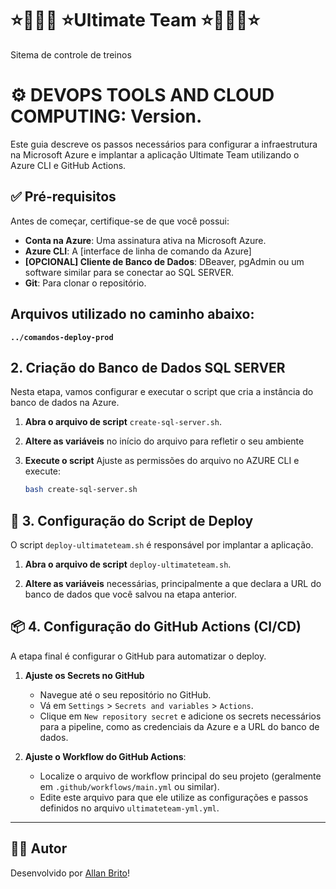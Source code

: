 # ⭐🥏🥏🥏 ⭐Ultimate Team ⭐🥏🥏🥏⭐

Sitema de controle de treinos 

# ⚙️ DEVOPS TOOLS AND CLOUD COMPUTING: Version.

Este guia descreve os passos necessários para configurar a infraestrutura na Microsoft Azure e implantar a aplicação Ultimate Team utilizando o Azure CLI e GitHub Actions.

## ✅ Pré-requisitos

Antes de começar, certifique-se de que você possui:

* **Conta na Azure**: Uma assinatura ativa na Microsoft Azure.
* **Azure CLI**: A [interface de linha de comando da Azure]
* **[OPCIONAL] Cliente de Banco de Dados**: DBeaver, pgAdmin ou um software similar para se conectar ao SQL SERVER.
* **Git**: Para clonar o repositório.


## Arquivos utilizado no caminho abaixo:

**`../comandos-deploy-prod`**


## 2. Criação do Banco de Dados SQL SERVER

Nesta etapa, vamos configurar e executar o script que cria a instância do banco de dados na Azure.

1.  **Abra o arquivo de script** `create-sql-server.sh`.

2.  **Altere as variáveis** no início do arquivo para refletir o seu ambiente

3.  **Execute o script** Ajuste as permissões do arquivo no AZURE CLI e execute:
    ```bash
    bash create-sql-server.sh
    ```

## 🚀 3. Configuração do Script de Deploy

O script `deploy-ultimateteam.sh` é responsável por implantar a aplicação.

1.  **Abra o arquivo de script** `deploy-ultimateteam.sh`.

2.  **Altere as variáveis** necessárias, principalmente a que declara a URL do banco de dados que você salvou na etapa anterior.

## 📦 4. Configuração do GitHub Actions (CI/CD)

A etapa final é configurar o GitHub para automatizar o deploy.

1.  **Ajuste os Secrets no GitHub**
    * Navegue até o seu repositório no GitHub.
    * Vá em `Settings` > `Secrets and variables` > `Actions`.
    * Clique em `New repository secret` e adicione os secrets necessários para a pipeline, como as credenciais da Azure e a URL do banco de dados.

2.  **Ajuste o Workflow do GitHub Actions**:
    * Localize o arquivo de workflow principal do seu projeto (geralmente em `.github/workflows/main.yml` ou similar).
    * Edite este arquivo para que ele utilize as configurações e passos definidos no arquivo `ultimateteam-yml.yml`.


---

## 👨‍💻 Autor

Desenvolvido por [Allan Brito](https://github.com/Allanbm100)!
